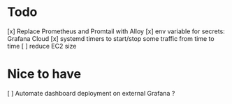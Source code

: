 # Todo
[x] Replace Prometheus and Promtail with Alloy
[x] env variable for secrets: Grafana Cloud
[x] systemd timers to start/stop some traffic from time to time
[ ] reduce EC2 size

# Nice to have
[ ] Automate dashboard deployment on external Grafana ?